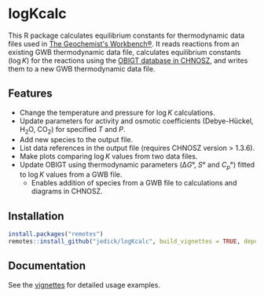 # logKcalc

This R package calculates equilibrium constants for thermodynamic data files used in [The Geochemist's Workbench®](https://www.gwb.com).
It reads reactions from an existing GWB thermodynamic data file, calculates equilibrium constants (log&#8201;*K*) for the reactions using the [OBIGT database in CHNOSZ](https://chnosz.net/vignettes/OBIGT.html), and writes them to a new GWB thermodynamic data file.

## Features

  * Change the temperature and pressure for log&#8201;*K* calculations.
  * Update parameters for activity and osmotic coefficients (Debye-Hückel, H<sub>2</sub>O, CO<sub>2</sub>) for specified *T* and *P*.
  * Add new species to the output file.
  * List data references in the output file (requires CHNOSZ version > 1.3.6).
  * Make plots comparing log&#8201;*K* values from two data files.
  * Update OBIGT using thermodynamic parameters (Δ*G*°, *S*° and <i>C<sub>p</sub></i>°) fitted to log&#8201;*K* values from a GWB file.
    * Enables addition of species from a GWB file to calculations and diagrams in CHNOSZ.

## Installation

```R
install.packages("remotes")
remotes::install_github("jedick/logKcalc", build_vignettes = TRUE, dependencies = TRUE)
```

## Documentation

See the [vignettes](https://chnosz.net/#logKcalc) for detailed usage examples.
